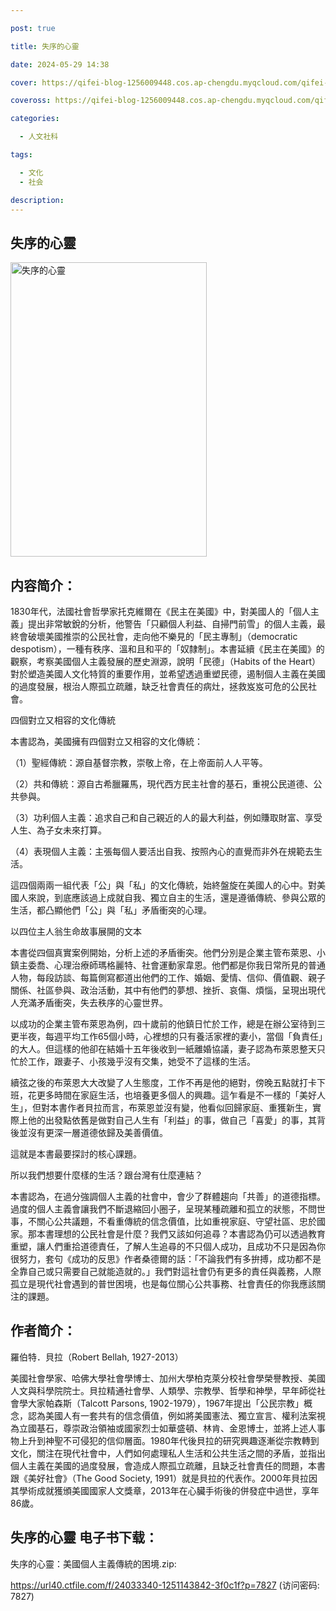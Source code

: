 ```yaml
---

post: true

title: 失序的心靈

date: 2024-05-29 14:38

cover: https://qifei-blog-1256009448.cos.ap-chengdu.myqcloud.com/qifei-blog/659a01e2871b83018ad4401a.jpg

coveross: https://qifei-blog-1256009448.cos.ap-chengdu.myqcloud.com/qifei-blog/659a01e2871b83018ad4401a.jpg

categories:

  - 人文社科

tags:

  - 文化
  - 社会

description:
---
```


## 失序的心靈
<img alt="失序的心靈 " class="aligncenter loaded" data-was-processed="true" decoding="async" fetchpriority="high" height="471" src="https://qifei-blog-1256009448.cos.ap-chengdu.myqcloud.com/qifei-blog/659a01e2871b83018ad4401a.jpg" style="cursor: zoom-in;" width="314"/>

## 内容简介：

1830年代，法國社會哲學家托克維爾在《民主在美國》中，對美國人的「個人主義」提出非常敏銳的分析，他警告「只顧個人利益、自掃門前雪」的個人主義，最終會破壞美國推崇的公民社會，走向他不樂見的「民主專制」（democratic despotism），一種有秩序、溫和且和平的「奴隸制」。本書延續《民主在美國》的觀察，考察美國個人主義發展的歷史淵源，說明「民德」（Habits of the Heart）對於塑造美國人文化特質的重要作用，並希望透過重塑民德，遏制個人主義在美國的過度發展，根治人際孤立疏離，缺乏社會責任的病灶，拯救岌岌可危的公民社會。

四個對立又相容的文化傳統

本書認為，美國擁有四個對立又相容的文化傳統：

（1）聖經傳統：源自基督宗教，崇敬上帝，在上帝面前人人平等。

（2）共和傳統：源自古希臘羅馬，現代西方民主社會的基石，重視公民道德、公共參與。

（3）功利個人主義：追求自己和自己親近的人的最大利益，例如賺取財富、享受人生、為子女未來打算。

（4）表現個人主義：主張每個人要活出自我、按照內心的直覺而非外在規範去生活。

這四個兩兩一組代表「公」與「私」的文化傳統，始終盤旋在美國人的心中。對美國人來說，到底應該過上成就自我、獨立自主的生活，還是遵循傳統、參與公眾的生活，都凸顯他們「公」與「私」矛盾衝突的心理。

以四位主人翁生命故事展開的文本

本書從四個真實案例開始，分析上述的矛盾衝突。他們分別是企業主管布萊恩、小鎮主委喬、心理治療師瑪格麗特、社會運動家韋恩。他們都是你我日常所見的普通人物，每段訪談、每篇側寫都道出他們的工作、婚姻、愛情、信仰、價值觀、親子關係、社區參與、政治活動，其中有他們的夢想、挫折、哀傷、煩惱，呈現出現代人充滿矛盾衝突，失去秩序的心靈世界。

以成功的企業主管布萊恩為例，四十歲前的他鎮日忙於工作，總是在辦公室待到三更半夜，每週平均工作65個小時，心裡想的只有養活家裡的妻小，當個「負責任」的大人。但這樣的他卻在結婚十五年後收到一紙離婚協議，妻子認為布萊恩整天只忙於工作，跟妻子、小孩幾乎沒有交集，她受不了這樣的生活。

續弦之後的布萊恩大大改變了人生態度，工作不再是他的絕對，傍晚五點就打卡下班，花更多時間在家庭生活，也培養更多個人的興趣。這乍看是不一樣的「美好人生」，但對本書作者貝拉而言，布萊恩並沒有變，他看似回歸家庭、重獲新生，實際上他的出發點依舊是做對自己人生有「利益」的事，做自己「喜愛」的事，其背後並沒有更深一層道德依歸及美善價值。

這就是本書最要探討的核心課題。

所以我們想要什麼樣的生活？跟台灣有仕麼連結？

本書認為，在過分強調個人主義的社會中，會少了群體趨向「共善」的道德指標。過度的個人主義會讓我們不斷退縮回小圈子，呈現某種疏離和孤立的狀態，不問世事，不關心公共議題，不看重傳統的信念價值，比如重視家庭、守望社區、忠於國家。那本書理想的公民社會是什麼？我們又該如何追尋？本書認為仍可以透過教育重塑，讓人們重拾道德責任，了解人生追尋的不只個人成功，且成功不只是因為你很努力，套句《成功的反思》作者桑德爾的話：「不論我們有多拚搏，成功都不是全靠自己或只需要自己就能造就的。」我們對這社會仍有更多的責任與義務，人際孤立是現代社會遇到的普世困境，也是每位關心公共事務、社會責任的你我應該關注的課題。

## 作者简介：

羅伯特．貝拉（Robert Bellah, 1927-2013）

美國社會學家、哈佛大學社會學博士、加州大學柏克萊分校社會學榮譽教授、美國人文與科學院院士。貝拉精通社會學、人類學、宗教學、哲學和神學，早年師從社會學大家帕森斯（Talcott Parsons, 1902-1979），1967年提出「公民宗教」概念，認為美國人有一套共有的信念價值，例如將美國憲法、獨立宣言、權利法案視為立國基石，尊崇政治領袖或國家烈士如華盛頓、林肯、金恩博士，並將上述人事物上升到神聖不可侵犯的信仰層面。1980年代後貝拉的研究興趣逐漸從宗教轉到文化，關注在現代社會中，人們如何處理私人生活和公共生活之間的矛盾，並指出個人主義在美國的過度發展，會造成人際孤立疏離，且缺乏社會責任的問題，本書跟《美好社會》（The Good Society, 1991）就是貝拉的代表作。2000年貝拉因其學術成就獲頒美國國家人文獎章，2013年在心臟手術後的併發症中過世，享年86歲。

## 失序的心靈 电子书下载：

失序的心靈：美國個人主義傳統的困境.zip: 

https://url40.ctfile.com/f/24033340-1251143842-3f0c1f?p=7827 (访问密码: 7827)
